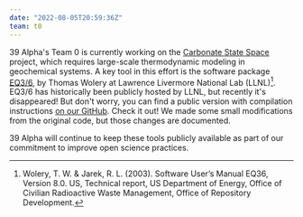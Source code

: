 ```yaml
---
date: "2022-08-05T20:59:36Z"
team: t0
---
```

39 Alpha's Team 0 is currently working on the [Carbonate State
Space](https://39alpharesearch.org/projects/carbonate-state-space/) project, which requires
large-scale thermodynamic modeling in geochemical systems. A key tool in this effort is the software
package [EQ3/6](https://doi.org/10.11578/dc.20210416.44), by Thomas Wolery at Lawrence Livermore
National Lab (LLNL)[^1]. EQ3/6 has historically been publicly hosted by LLNL, but recently it's
disappeared! But don't worry, you can find a public version with compilation instructions [on our
GitHub](https://github.com/39alpha/eq3_6). Check it out! We made some small modifications from the
original code, but those changes are documented.

39 Alpha will continue to keep these tools publicly available as part of our commitment to improve
open science practices.

[^1]: Wolery, T. W. &  Jarek, R. L. (2003). Software User’s Manual EQ36, Version 8.0. US, Technical
      report, US Department of Energy, Office of Civilian Radioactive Waste Management, Office of
      Repository Development.
